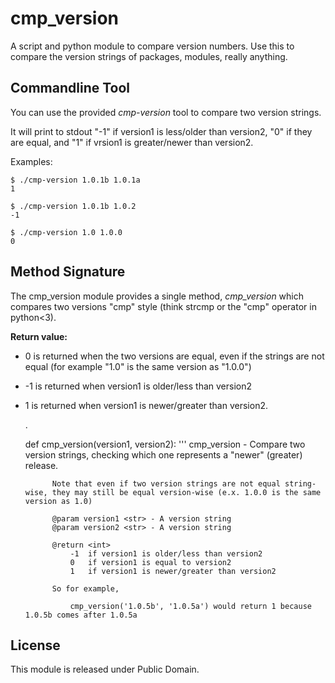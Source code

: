 # cmp\_version

A script and python module to compare version numbers. Use this to compare the version strings of packages, modules, really anything.


Commandline Tool
----------------

You can use the provided *cmp-version* tool to compare two version strings. 

It will print to stdout "-1" if version1 is less/older than version2, "0" if they are equal, and "1" if vrsion1 is greater/newer than version2.


Examples:

	$ ./cmp-version 1.0.1b 1.0.1a
	1

	$ ./cmp-version 1.0.1b 1.0.2
	-1

	$ ./cmp-version 1.0 1.0.0
	0



Method Signature
----------------

The cmp\_version module provides a single method, *cmp\_version* which compares two versions "cmp" style (think strcmp or the "cmp" operator in python<3).

**Return value:**

* 0 is returned when the two versions are equal, even if the strings are not equal (for example "1.0" is the same version as "1.0.0")

* -1 is returned when version1 is older/less than version2

* 1 is returned when version1 is newer/greater than version2.

	.
	
	def cmp_version(version1, version2):
		'''
			cmp_version - Compare two version strings, checking which one represents a "newer" (greater) release.

			Note that even if two version strings are not equal string-wise, they may still be equal version-wise (e.x. 1.0.0 is the same version as 1.0)

			@param version1 <str> - A version string
			@param version2 <str> - A version string

			@return <int>
				-1  if version1 is older/less than version2
				0   if version1 is equal to version2
				1   if version1 is newer/greater than version2

			So for example,

				cmp_version('1.0.5b', '1.0.5a') would return 1 because 1.0.5b comes after 1.0.5a


License
-------

This module is released under Public Domain.
